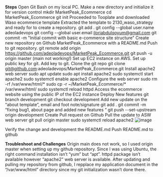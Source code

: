 **Steps**
Open Git Bash on my local PC.
Make a new directory and initialize it for version control
  mkdir MarketPeak_Ecommerce
  cd MarketPeak_Ecommerce
  git init
Proceeded to Tooplate and downloaded Waso ecommerce template
Extracted the template to 2130_waso_strategy and ready for to create a repository.
  git add .
  git config --global user.name adeoladevops
  git config --global user.email iloriabdulqoyum@gmail.com
  git commit -m "Initial commit with basic e-commerce site structure"
Create new repository on Github MarketPeak_Ecommerce with a README.md
Push to git repository.
  git remote add origin https://github.com/adeoladevops/MarketPeak_Ecommerce.git
  git push -u origin master (main not working!)
Set up EC2 instance on AWS.
Set up public key for git.
Add key to git.
Clone the git repo
  git clone git@github.com:adeoladevops/MarketPeak_Ecommerce.git
Install apache2 web server
  sudo apt update
  sudo apt install apache2
  sudo systemctl start apache2
  sudo systemctl enable apache2
Configure the web server
	sudo rm -rf /var/www/html/*
  sudo cp -r ~/MarketPeak_Ecommerce/* /var/www/html/
  sudo systemctl reload httpd
Access the ecommerce website using the public IP of the EC2 instance
Deploy New features
  git branch development
  git checkout development
Add new update on the “about template”, email and foot note/signature
  git add .
  git commit -m “fixing bug1, about page and added new features “
	git push --set-upstream origin development
Create Pull request on Github
Pull the update to ASW web server
  git pull origin master
	sudo systemctl reload apache2
![image](https://github.com/user-attachments/assets/64f0df77-4306-4c34-aceb-e0f1d3095d58)


Verify the change and development the README.md
Push README.md to github

**Troubleshoot and Challenges**
  Origin main does not work, so I used origin master when setting up my github repository.
  Since I was using Ubuntu, the right command  installation isn’t “yum” but “apt”.
  httpd package isn’t available however “apache2” web server is available.
  After updating and pulling my repository from github, I repplace my application document in the “/var/www/html” directory since my git initialization wasn’t done there.
